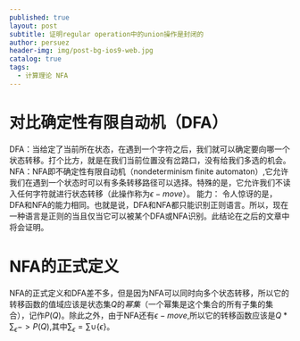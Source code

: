 ```yaml
---
published: true
layout: post
subtitle: 证明regular operation中的union操作是封闭的
author: persuez
header-img: img/post-bg-ios9-web.jpg
catalog: true
tags:
  - 计算理论 NFA
---
```

# 对比确定性有限自动机（DFA）
DFA：当给定了当前所在状态，在遇到一个字符之后，我们就可以确定要向哪一个状态转移。打个比方，就是在我们当前位置没有岔路口，没有给我们多选的机会。
NFA：NFA即不确定性有限自动机（nondeterminism finite automaton）,它允许我们在遇到一个状态时可以有多条转移路径可以选择。特殊的是，它允许我们不读入任何字符就进行状态转移（此操作称为$\epsilon - move$）。
能力： 令人惊讶的是，DFA和NFA的能力相同。也就是说，DFA和NFA都只能识别正则语言。所以，现在一种语言是正则的当且仅当它可以被某个DFA或NFA识别。此结论在之后的文章中将会证明。
# NFA的正式定义
NFA的正式定义和DFA差不多，但是因为NFA可以同时向多个状态转移，所以它的转移函数的值域应该是状态集$Q$的*幂集*（一个幂集是这个集合的所有子集的集合），记作$P(Q)$。除此之外，由于NFA还有$\epsilon - move$,所以它的转移函数应该是$Q * \sum_\epsilon -> P(Q)$,其中$\sum_\epsilon = \sum \cup \lbrace \epsilon \rbrace$。